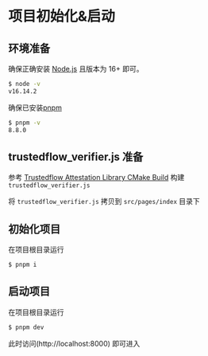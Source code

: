 # 项目初始化&启动

## 环境准备

确保正确安装 [Node.js](https://nodejs.org/en/) 且版本为 16+ 即可。

```bash
$ node -v
v16.14.2
```

确保已安装[pnpm](https://pnpm.io/installation#using-npm)

```bash
$ pnpm -v
8.8.0
```

## trustedflow_verifier.js 准备
参考 [Trustedflow Attestation Library CMake Build](../../../../REMADME.md#CMake) 构建 `trustedflow_verifier.js`

将 `trustedflow_verifier.js` 拷贝到 `src/pages/index` 目录下

## 初始化项目

在项目根目录运行

```bash
$ pnpm i
```

## 启动项目

在项目根目录运行

```bash
$ pnpm dev
```

此时访问(http://localhost:8000) 即可进入
